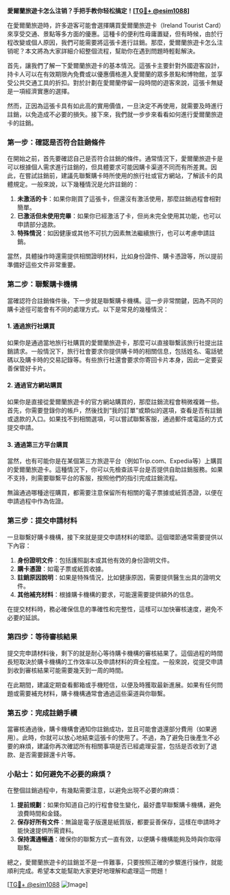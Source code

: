 **愛爾蘭旅遊卡怎么注销？手把手教你轻松搞定！[[TG💪+ @esim1088](https://t.me/s/esim1088)]**

在愛爾蘭旅遊時，許多遊客可能會選擇購買愛爾蘭旅遊卡（Ireland Tourist Card）來享受交通、景點等多方面的優惠。這種卡的便利性毋庸置疑，但有時候，由於行程改變或個人原因，我們可能需要將這張卡進行註銷。那麼，愛爾蘭旅遊卡怎么注销呢？本文將為大家詳細介紹整個流程，幫助你在遇到問題時輕鬆解決。

首先，讓我們了解一下愛爾蘭旅遊卡的基本情況。這張卡主要針對外國遊客設計，持卡人可以在有效期限內免費或以優惠價格進入愛爾蘭的眾多景點和博物館，並享受公共交通工具的折扣。對於計劃在愛爾蘭停留一段時間的遊客來說，這張卡無疑是一項經濟實惠的選擇。

然而，正因為這張卡具有如此高的實用價值，一旦決定不再使用，就需要及時進行註銷，以免造成不必要的損失。接下來，我們就一步步來看看如何進行愛爾蘭旅遊卡的註銷。

### 第一步：確認是否符合註銷條件

在開始之前，首先要確認自己是否符合註銷的條件。通常情況下，愛爾蘭旅遊卡是可以根據個人需求進行註銷的，但具體要求可能因購卡渠道不同而有所差異。因此，在嘗試註銷前，建議先聯繫購卡時所使用的旅行社或官方網站，了解該卡的具體規定。一般來說，以下幾種情況是允許註銷的：

1. **未激活的卡**：如果你剛買了這張卡，但還沒有激活使用，那麼註銷過程會相對簡單。
2. **已激活但未使用完畢**：如果你已經激活了卡，但尚未完全使用其功能，也可以申請部分退款。
3. **特殊情況**：如因健康或其他不可抗力因素無法繼續旅行，也可以考慮申請註銷。

當然，具體操作時還需提供相關證明材料，比如身份證件、購卡憑證等，所以提前準備好這些文件非常重要。

### 第二步：聯繫購卡機構

當確認符合註銷條件後，下一步就是聯繫購卡機構。這一步非常關鍵，因為不同的購卡途徑可能會有不同的處理方式。以下是常見的幾種情況：

#### 1. **通過旅行社購買**
   如果你是通過當地旅行社購買的愛爾蘭旅遊卡，那麼可以直接聯繫該旅行社提出註銷請求。一般情況下，旅行社會要求你提供購卡時的相關信息，包括姓名、電話號碼以及購卡時的交易記錄等。有些旅行社還會要求你寄回卡片本身，因此一定要妥善保管好卡片。

#### 2. **通過官方網站購買**
   如果你是直接從愛爾蘭旅遊卡的官方網站購買的，那麼註銷流程會稍微複雜一些。首先，你需要登錄你的帳戶，然後找到“我的訂單”或類似的選項，查看是否有註銷或退款的入口。如果找不到相關選項，可以嘗試聯繫客服，通過郵件或電話的方式提交申請。

#### 3. **通過第三方平台購買**
   當然，也有可能你是在某個第三方旅遊平台（例如Trip.com、Expedia等）上購買的愛爾蘭旅遊卡。這種情況下，你可以先檢查該平台是否提供自助註銷服務。如果不支持，則需要聯繫平台的客服，按照他們的指引完成註銷流程。

無論通過哪種途徑購買，都需要注意保留所有相關的電子票據或紙質憑證，以便在申請過程中作為佐證。

### 第三步：提交申請材料

一旦聯繫好購卡機構，接下來就是提交申請材料的環節。這個環節通常需要提供以下內容：

1. **身份證明文件**：包括護照副本或其他有效的身份證明文件。
2. **購卡憑證**：如電子票或紙質收據。
3. **註銷原因說明**：如果是特殊情況，比如健康原因，需要提供醫生出具的證明文件。
4. **其他補充材料**：根據購卡機構的要求，可能還需要提供額外的信息。

在提交材料時，務必確保信息的準確性和完整性，這樣可以加快審核速度，避免不必要的延誤。

### 第四步：等待審核結果

提交完申請材料後，剩下的就是耐心等待購卡機構的審核結果了。這個過程的時間長短取決於購卡機構的工作效率以及申請材料的齊全程度。一般來說，從提交申請到收到審核結果可能需要幾天到一周的時間。

在此期間，建議定期查看郵箱或手機短信，以便及時獲取最新進展。如果有任何問題或需要補充材料，購卡機構通常會通過這些渠道與你聯繫。

### 第五步：完成註銷手續

當審核通過後，購卡機構會通知你註銷成功，並且可能會退還部分費用（如果適用）。此時，你就可以放心地結束這張卡的使用了。不過，為了避免日後產生不必要的麻煩，建議你再次確認所有相關事項是否已經處理妥當，包括是否收到了退款、是否需要歸還卡片等。

### 小貼士：如何避免不必要的麻煩？

在整個註銷過程中，有幾點需要注意，以避免出現不必要的麻煩：

1. **提前規劃**：如果你知道自己的行程會發生變化，最好盡早聯繫購卡機構，避免浪費時間和金錢。
2. **保存好所有文件**：無論是電子版還是紙質版，都要妥善保存，這樣在申請時才能快速提供所需資料。
3. **保持溝通暢通**：確保你的聯繫方式一直有效，以便購卡機構能夠及時與你取得聯繫。

總之，愛爾蘭旅遊卡的註銷並不是一件難事，只要按照正確的步驟進行操作，就能順利完成。希望本文能幫助大家更好地理解和處理這一問題！

[[TG💪+ @esim1088](https://t.me/s/esim1088) ![Image](https://i.postimg.cc/4NQfJmqS/Snipaste-2025-05-13-00-14-12.png)]